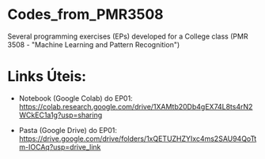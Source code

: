 # Codes_from_PMR3508
Several programming exercises (EPs) developed for a College class (PMR 3508 - "Machine Learning and Pattern Recognition")

# Links Úteis:
- Notebook (Google Colab) do EP01: https://colab.research.google.com/drive/1XAMtb20Db4gEX74L8ts4rN2WCkEC1a1g?usp=sharing
  
- Pasta (Google Drive) do EP01: https://drive.google.com/drive/folders/1xQETUZHZYIxc4ms2SAU94QoTtm-IOCAq?usp=drive_link

